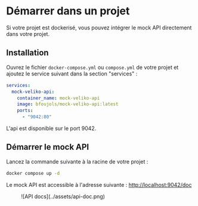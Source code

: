 # Démarrer dans un projet

Si votre projet est dockerisé, vous pouvez intégrer le mock API directement dans votre projet.

## Installation

Ouvrez le fichier `docker-compose.yml` ou `compose.yml` de votre projet et ajoutez le service suivant dans la section "services" :

```yaml
services:
  mock-veliko-api:
    container_name: mock-veliko-api
    image: bfoujols/mock-veliko-api:latest
    ports:
      - "9042:80"
```

L'api est disponible sur le port 9042.

## Démarrer le mock API

Lancez la commande suivante à la racine de votre projet :

```bash
docker compose up -d
```

Le mock API est accessible à l'adresse suivante : [http://localhost:9042/doc](http://localhost:9042/doc)

<figure markdown="span">
  ![API docs](../assets/api-doc.png)
</figure>